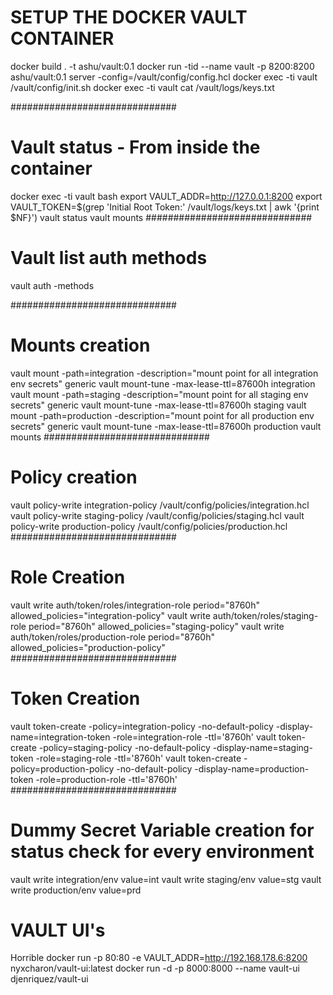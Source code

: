 # SETUP THE DOCKER VAULT CONTAINER
docker build . -t ashu/vault:0.1
docker run -tid --name vault -p 8200:8200 ashu/vault:0.1 server -config=/vault/config/config.hcl
docker exec -ti vault /vault/config/init.sh
docker exec -ti vault cat /vault/logs/keys.txt

##############################
# Vault status - From inside the container
docker exec -ti vault bash
export VAULT_ADDR=http://127.0.0.1:8200
export VAULT_TOKEN=$(grep 'Initial Root Token:' /vault/logs/keys.txt | awk '{print $NF}')
vault status
vault mounts
##############################
# Vault list auth methods
vault auth -methods

##############################
# Mounts creation
vault mount -path=integration -description="mount point for all integration env secrets" generic
vault mount-tune -max-lease-ttl=87600h integration
vault mount -path=staging -description="mount point for all staging env secrets" generic
vault mount-tune -max-lease-ttl=87600h staging
vault mount -path=production -description="mount point for all production env secrets" generic
vault mount-tune -max-lease-ttl=87600h production
vault mounts
##############################
# Policy creation
vault policy-write integration-policy /vault/config/policies/integration.hcl
vault policy-write staging-policy /vault/config/policies/staging.hcl
vault policy-write production-policy /vault/config/policies/production.hcl
##############################
# Role Creation
vault write auth/token/roles/integration-role period="8760h" allowed_policies="integration-policy"
vault write auth/token/roles/staging-role period="8760h" allowed_policies="staging-policy"
vault write auth/token/roles/production-role period="8760h" allowed_policies="production-policy"
##############################
# Token Creation
vault token-create -policy=integration-policy -no-default-policy -display-name=integration-token -role=integration-role  -ttl='8760h'
vault token-create -policy=staging-policy -no-default-policy -display-name=staging-token -role=staging-role  -ttl='8760h'
vault token-create -policy=production-policy -no-default-policy -display-name=production-token -role=production-role  -ttl='8760h'
##############################
# Dummy Secret Variable creation for status check for every environment
vault write integration/env value=int
vault write staging/env value=stg
vault write production/env value=prd













# VAULT UI's
Horrible
docker run -p 80:80 -e VAULT_ADDR=http://192.168.178.6:8200 nyxcharon/vault-ui:latest
docker run -d -p 8000:8000 --name vault-ui djenriquez/vault-ui
